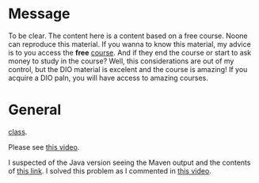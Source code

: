 # Message

To be clear. The content here is a content based on a free course. Noone can reproduce this material. If you wanna to know this material, my advice is to you access the **free** [course](https://web.dio.me/track/coding-the-future-claro-java-spring-boot). And if they end the course or start to ask money to study in the course? Well, this considerations are out of my control, but the DIO material is excelent and the course is amazing! If you acquire a DIO paln, you will have access to amazing courses.


# General

[class](https://web.dio.me/course/desenvolvendo-testes-utilizando-mockito/learning/2a5df078-ff1a-40ed-8b00-2e4d910275a9?back=/track/coding-the-future-claro-java-spring-boot&tab=undefined&moduleId=undefined).

Please see [this video](https://youtu.be/NLyXnvZDoiw).

I suspected of the Java version seeing the Maven output and the contents of [this link](https://www.quora.com/In-Java-how-do-you-fix-the-error-class-file-has-wrong-version-55-0-should-be-52-0). I solved this problem as I commented in [this video](https://youtu.be/NLyXnvZDoiw).
